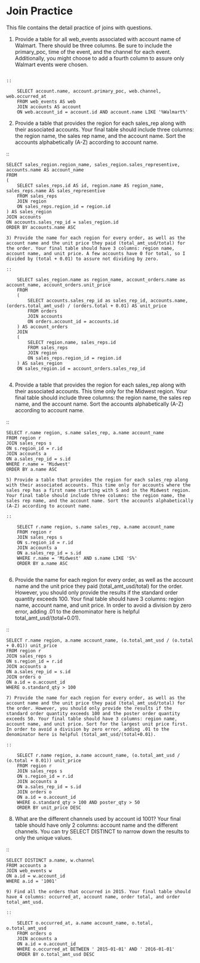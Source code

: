 Join Practice
==========

This file contains the detail practice of joins with questions.

1) Provide a table for all web_events associated with account name of Walmart. There should be three columns. Be sure to include the primary_poc, time of the event, and the channel for each event. Additionally, you might choose to add a fourth column to assure only Walmart events were chosen.
~~~~~~~~~~~~~~~~

::

	SELECT account.name, account.primary_poc, web.channel, web.occurred_at 
	FROM web_events AS web
	JOIN accounts AS account
	ON web.account_id = account.id AND account.name LIKE '%Walmart%'

~~~~~~~~~~~~~~~~

2) Provide a table that provides the region for each sales_rep along with their associated accounts. Your final table should include three columns: the region name, the sales rep name, and the account name. Sort the accounts alphabetically (A-Z) according to account name.

::
    
	SELECT sales_region.region_name, sales_region.sales_representive, accounts.name AS account_name
	FROM 
	(
  		SELECT sales_reps.id AS id, region.name AS region_name, sales_reps.name AS sales_representive
  		FROM sales_reps
  		JOIN region
  		ON sales_reps.region_id = region.id
	) AS sales_region
	JOIN accounts
	ON accounts.sales_rep_id = sales_region.id
	ORDER BY accounts.name ASC


~~~~~~~~~~~~~~~~
3) Provide the name for each region for every order, as well as the account name and the unit price they paid (total_amt_usd/total) for the order. Your final table should have 3 columns: region name, account name, and unit price. A few accounts have 0 for total, so I divided by (total + 0.01) to assure not dividing by zero.

::

	SELECT sales_region.name as region_name, account_orders.name as account_name, account_orders.unit_price
	FROM 
	(
  		SELECT accounts.sales_rep_id as sales_rep_id, accounts.name,   (orders.total_amt_usd) / (orders.total + 0.01) AS unit_price
  		FROM orders
  		JOIN accounts
  		ON orders.account_id = accounts.id
	) AS account_orders
	JOIN
	(
  		SELECT region.name, sales_reps.id
  		FROM sales_reps
  		JOIN region
  		ON sales_reps.region_id = region.id
	) AS sales_region
	ON sales_region.id = account_orders.sales_rep_id


~~~~~~~~~~~~~~~~
4) Provide a table that provides the region for each sales_rep along with their associated accounts. This time only for the Midwest region. Your final table should include three columns: the region name, the sales rep name, and the account name. Sort the accounts alphabetically (A-Z) according to account name.

::

	SELECT r.name region, s.name sales_rep, a.name account_name
	FROM region r
	JOIN sales_reps s
	ON s.region_id = r.id
	JOIN accounts a
	ON a.sales_rep_id = s.id
	WHERE r.name = 'Midwest'
	ORDER BY a.name ASC


~~~~~~~~~~~~~~~~
5) Provide a table that provides the region for each sales_rep along with their associated accounts. This time only for accounts where the sales rep has a first name starting with S and in the Midwest region. Your final table should include three columns: the region name, the sales rep name, and the account name. Sort the accounts alphabetically (A-Z) according to account name.

::

	SELECT r.name region, s.name sales_rep, a.name account_name
	FROM region r
	JOIN sales_reps s
	ON s.region_id = r.id
	JOIN accounts a
	ON a.sales_rep_id = s.id
	WHERE r.name = 'Midwest' AND s.name LIKE 'S%'
	ORDER BY a.name ASC


~~~~~~~~~~~~~~~~
6) Provide the name for each region for every order, as well as the account name and the unit price they paid (total_amt_usd/total) for the order. However, you should only provide the results if the standard order quantity exceeds 100. Your final table should have 3 columns: region name, account name, and unit price. In order to avoid a division by zero error, adding .01 to the denominator here is helpful total_amt_usd/(total+0.01).

::

	SELECT r.name region, a.name account_name, (o.total_amt_usd / (o.total + 0.01)) unit_price
	FROM region r
	JOIN sales_reps s
	ON s.region_id = r.id
	JOIN accounts a
	ON a.sales_rep_id = s.id
	JOIN orders o
	ON a.id = o.account_id
	WHERE o.standard_qty > 100


~~~~~~~~~~~~~~~~
7) Provide the name for each region for every order, as well as the account name and the unit price they paid (total_amt_usd/total) for the order. However, you should only provide the results if the standard order quantity exceeds 100 and the poster order quantity exceeds 50. Your final table should have 3 columns: region name, account name, and unit price. Sort for the largest unit price first. In order to avoid a division by zero error, adding .01 to the denominator here is helpful (total_amt_usd/(total+0.01).

::

	SELECT r.name region, a.name account_name, (o.total_amt_usd / (o.total + 0.01)) unit_price
	FROM region r
	JOIN sales_reps s
	ON s.region_id = r.id
	JOIN accounts a
	ON a.sales_rep_id = s.id
	JOIN orders o
	ON a.id = o.account_id
	WHERE o.standard_qty > 100 AND poster_qty > 50
	ORDER BY unit_price DESC

~~~~~~~~~~~~~~~~
8) What are the different channels used by account id 1001? Your final table should have only 2 columns: account name and the different channels. You can try SELECT DISTINCT to narrow down the results to only the unique values.

::

	SELECT DISTINCT a.name, w.channel
	FROM accounts a
	JOIN web_events w
	ON a.id = w.account_id
	WHERE a.id = '1001'


~~~~~~~~~~~~~~~~
9) Find all the orders that occurred in 2015. Your final table should have 4 columns: occurred_at, account name, order total, and order total_amt_usd.

::

	SELECT o.occurred_at, a.name account_name, o.total, o.total_amt_usd
	FROM orders o
	JOIN accounts a
	ON a.id = o.account_id
	WHERE o.occurred_at BETWEEN ' 2015-01-01' AND ' 2016-01-01'
	ORDER BY o.total_amt_usd DESC



